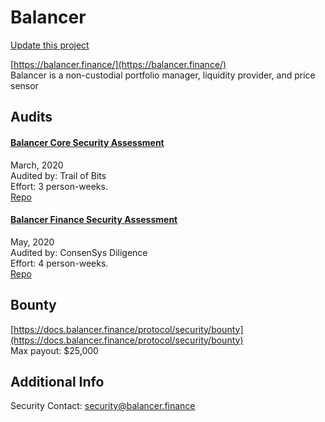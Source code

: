
# Balancer

[Update this project](https://github.com/ConsenSys/blockchainSecurityDB/edit/master/projects/balancer.json)
  
[https://balancer.finance/](https://balancer.finance/)<br>
Balancer is a non-custodial portfolio manager, liquidity provider, and price sensor


## Audits



#### [Balancer Core Security Assessment](https://github.com/trailofbits/publications/blob/master/reviews/BalancerCore.pdf)

March, 2020<br>
Audited by: Trail of Bits<br>Effort: 3 person-weeks.<br>
[Repo](https://github.com/balancer-labs/balancer-core/tree/942a51)<br>
      


#### [Balancer Finance Security Assessment](https://diligence.consensys.net/audits/2020/05/balancer-finance/)

May, 2020<br>
Audited by: ConsenSys Diligence<br>Effort: 4 person-weeks.<br>
[Repo](https://github.com/balancer-labs/balancer-core/tree/5d70da)<br>
      

  

## Bounty

[https://docs.balancer.finance/protocol/security/bounty](https://docs.balancer.finance/protocol/security/bounty)<br>
Max payout: $25,000


## Additional Info

Security Contact: security@balancer.finance
